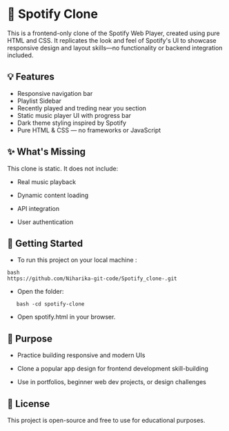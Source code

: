 # 🎵 Spotify Clone 






This is a frontend-only clone of the Spotify Web Player, created using pure HTML and CSS. It replicates the look and feel of Spotify's UI to showcase responsive design and layout skills—no functionality or backend integration included.

##  💡 Features

- Responsive navigation bar
- Playlist Sidebar
- Recently played and treding near you section 
- Static music player UI with progress bar
- Dark theme styling inspired by Spotify
- Pure HTML & CSS — no frameworks or JavaScript



## ✨ What's Missing


  This clone is static. It does not include:

 - Real music playback

 - Dynamic content loading

 - API integration

 - User authentication 


##     🚀 Getting Started

- To run this project on your local machine :

```
bash
https://github.com/Niharika-git-code/Spotify_clone-.git
```
 - Open the folder:
  ```
     bash -cd spotify-clone
```

 - Open spotify.html in your browser.


## 🎯 Purpose

 - Practice building responsive and modern UIs

 - Clone a popular app design for frontend development skill-building

- Use in portfolios, beginner web dev projects, or design challenges


## 📄 License

 This project is open-source and free to use for educational purposes.





